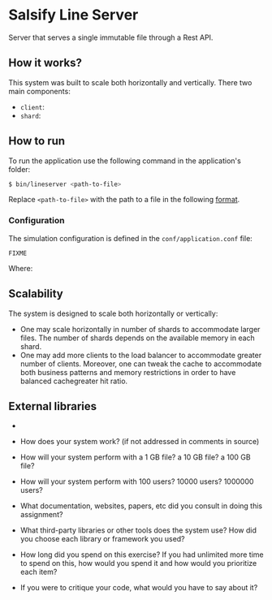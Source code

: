 # Salsify Line Server

Server that serves a single immutable file  through a Rest API.

## How it works?

This system was built to scale both horizontally and vertically. There two main components:
* `client`: 
* `shard`:

## How to run

To run the application use the following command in the application's folder:

```bash
$ bin/lineserver <path-to-file>
```

Replace `<path-to-file>` with the path to a file in the following [format](#file-format).

### Configuration

The simulation configuration is defined in the `conf/application.conf` file:
 
```
FIXME
```
 
Where:

## Scalability

The system is designed to scale both horizontally or vertically:
* One may scale horizontally in number of shards to accommodate larger files. The number of shards depends on the 
  available memory in each shard.
* One may add more clients to the load balancer to accommodate greater number of clients. Moreover, one can tweak the
  cache to accommodate both business patterns and memory restrictions in order to have balanced cachegreater hit ratio.


## External libraries

* 

* How does your system work? (if not addressed in comments in source)
* How will your system perform with a 1 GB file? a 10 GB file? a 100 GB file?
* How will your system perform with 100 users? 10000 users? 1000000 users?
* What documentation, websites, papers, etc did you consult in doing this assignment?
* What third-party libraries or other tools does the system use? How did you choose each library or framework you used?
* How long did you spend on this exercise? If you had unlimited more time to spend on this, how would you spend it and how would you prioritize each item?
* If you were to critique your code, what would you have to say about it?

